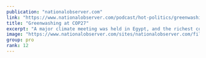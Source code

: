 ```yaml
---
publication: "nationalobserver.com"
link: "https://www.nationalobserver.com/podcast/hot-politics/greenwashing-cop27"
title: "Greenwashing at COP27"
excerpt: "A major climate meeting was held in Egypt, and the richest countries in the world were called on to show how they will help poorer nations that contribute little to the climate crisis. They didn't get"
image: "https://www.nationalobserver.com/sites/nationalobserver.com/files/uploaded-files/2022/11/21/hot-politics-cover-1200x675-socialmedia-share.jpg"
group: pro
rank: 12
---
```

